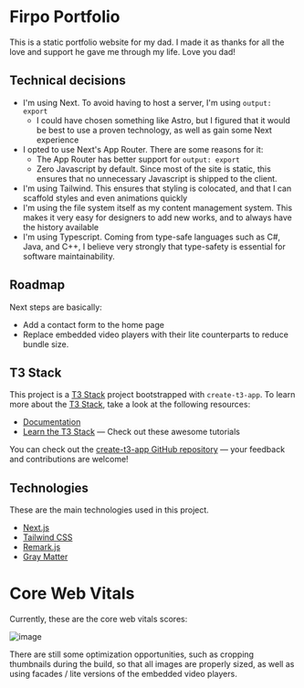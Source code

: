 # Firpo Portfolio

This is a static portfolio website for my dad. I made it as thanks for all the love and support he gave me through my life. Love you dad!

## Technical decisions

- I'm using Next. To avoid having to host a server, I'm using ```output: export```
  - I could have chosen something like Astro, but I figured that it would be best to use a proven technology, as well as gain some Next experience
- I opted to use Next's App Router. There are some reasons for it:
  - The App Router has better support for ```output: export```
  - Zero Javascript by default. Since most of the site is static, this ensures that no unnecessary Javascript is shipped to the client.
- I'm using Tailwind. This ensures that styling is colocated, and that I can scaffold styles and even animations quickly
- I'm using the file system itself as my content management system. This makes it very easy for designers to add new works, and to always have the history available
- I'm using Typescript. Coming from type-safe languages such as C#, Java, and C++, I believe very strongly that type-safety is essential for software maintainability.

## Roadmap
Next steps are basically:
- Add a contact form to the home page
- Replace embedded video players with their lite counterparts to reduce bundle size.

## T3 Stack

This project is a [T3 Stack](https://create.t3.gg/) project bootstrapped with `create-t3-app`.
To learn more about the [T3 Stack](https://create.t3.gg/), take a look at the following resources:

- [Documentation](https://create.t3.gg/)
- [Learn the T3 Stack](https://create.t3.gg/en/faq#what-learning-resources-are-currently-available) — Check out these awesome tutorials

You can check out the [create-t3-app GitHub repository](https://github.com/t3-oss/create-t3-app) — your feedback and contributions are welcome!

## Technologies

These are the main technologies used in this project.

- [Next.js](https://nextjs.org)
- [Tailwind CSS](https://tailwindcss.com)
- [Remark.js](https://github.com/remarkjs)
- [Gray Matter](https://github.com/jonschlinkert/gray-matter)

# Core Web Vitals

Currently, these are the core web vitals scores:

![image](https://github.com/Firpython4/firpo-portfolio/assets/60618576/7fc5e089-fb83-45bb-8a28-c50b71bf4697)

There are still some optimization opportunities, such as cropping thumbnails during the build, so that all images are properly sized, as well as using facades / lite versions of the embedded video players.
